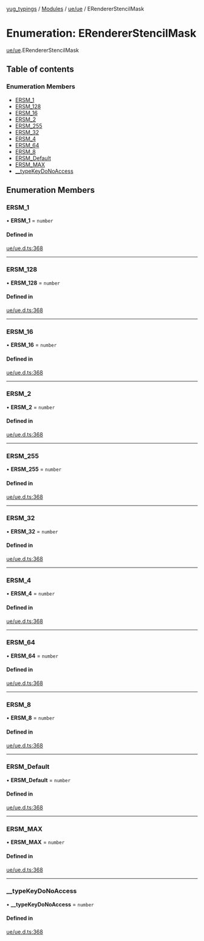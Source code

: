 [yug_typings](../README.md) / [Modules](../modules.md) / [ue/ue](../modules/ue_ue.md) / ERendererStencilMask

# Enumeration: ERendererStencilMask

[ue/ue](../modules/ue_ue.md).ERendererStencilMask

## Table of contents

### Enumeration Members

- [ERSM\_1](ue_ue.ERendererStencilMask.md#ersm_1)
- [ERSM\_128](ue_ue.ERendererStencilMask.md#ersm_128)
- [ERSM\_16](ue_ue.ERendererStencilMask.md#ersm_16)
- [ERSM\_2](ue_ue.ERendererStencilMask.md#ersm_2)
- [ERSM\_255](ue_ue.ERendererStencilMask.md#ersm_255)
- [ERSM\_32](ue_ue.ERendererStencilMask.md#ersm_32)
- [ERSM\_4](ue_ue.ERendererStencilMask.md#ersm_4)
- [ERSM\_64](ue_ue.ERendererStencilMask.md#ersm_64)
- [ERSM\_8](ue_ue.ERendererStencilMask.md#ersm_8)
- [ERSM\_Default](ue_ue.ERendererStencilMask.md#ersm_default)
- [ERSM\_MAX](ue_ue.ERendererStencilMask.md#ersm_max)
- [\_\_typeKeyDoNoAccess](ue_ue.ERendererStencilMask.md#__typekeydonoaccess)

## Enumeration Members

### ERSM\_1

• **ERSM\_1** = `number`

#### Defined in

[ue/ue.d.ts:368](https://github.com/YugMetaverse/yug_typings/blob/25cad34/ue/ue.d.ts#L368)

___

### ERSM\_128

• **ERSM\_128** = `number`

#### Defined in

[ue/ue.d.ts:368](https://github.com/YugMetaverse/yug_typings/blob/25cad34/ue/ue.d.ts#L368)

___

### ERSM\_16

• **ERSM\_16** = `number`

#### Defined in

[ue/ue.d.ts:368](https://github.com/YugMetaverse/yug_typings/blob/25cad34/ue/ue.d.ts#L368)

___

### ERSM\_2

• **ERSM\_2** = `number`

#### Defined in

[ue/ue.d.ts:368](https://github.com/YugMetaverse/yug_typings/blob/25cad34/ue/ue.d.ts#L368)

___

### ERSM\_255

• **ERSM\_255** = `number`

#### Defined in

[ue/ue.d.ts:368](https://github.com/YugMetaverse/yug_typings/blob/25cad34/ue/ue.d.ts#L368)

___

### ERSM\_32

• **ERSM\_32** = `number`

#### Defined in

[ue/ue.d.ts:368](https://github.com/YugMetaverse/yug_typings/blob/25cad34/ue/ue.d.ts#L368)

___

### ERSM\_4

• **ERSM\_4** = `number`

#### Defined in

[ue/ue.d.ts:368](https://github.com/YugMetaverse/yug_typings/blob/25cad34/ue/ue.d.ts#L368)

___

### ERSM\_64

• **ERSM\_64** = `number`

#### Defined in

[ue/ue.d.ts:368](https://github.com/YugMetaverse/yug_typings/blob/25cad34/ue/ue.d.ts#L368)

___

### ERSM\_8

• **ERSM\_8** = `number`

#### Defined in

[ue/ue.d.ts:368](https://github.com/YugMetaverse/yug_typings/blob/25cad34/ue/ue.d.ts#L368)

___

### ERSM\_Default

• **ERSM\_Default** = `number`

#### Defined in

[ue/ue.d.ts:368](https://github.com/YugMetaverse/yug_typings/blob/25cad34/ue/ue.d.ts#L368)

___

### ERSM\_MAX

• **ERSM\_MAX** = `number`

#### Defined in

[ue/ue.d.ts:368](https://github.com/YugMetaverse/yug_typings/blob/25cad34/ue/ue.d.ts#L368)

___

### \_\_typeKeyDoNoAccess

• **\_\_typeKeyDoNoAccess** = `number`

#### Defined in

[ue/ue.d.ts:368](https://github.com/YugMetaverse/yug_typings/blob/25cad34/ue/ue.d.ts#L368)
